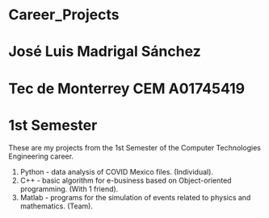 # Career_Projects
# José Luis Madrigal Sánchez
# Tec de Monterrey CEM A01745419
# 1st Semester
These are my projects from the 1st Semester of the Computer Technologies Engineering career.
1. Python - data analysis of COVID Mexico files. (Individual).
2. C++ - basic algorithm for e-business based on Object-oriented programming. (With 1 friend).
3. Matlab - programs for the simulation of events related to physics and mathematics. (Team). 

